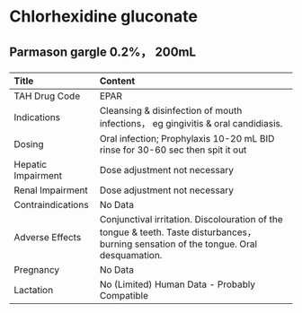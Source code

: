 # Chlorhexidine gluconate

## Parmason gargle 0.2%， 200mL

##### 

| Title              | Content                                                                                                                                 |
|:-------------------|:----------------------------------------------------------------------------------------------------------------------------------------|
| TAH Drug Code      | EPAR                                                                                                                                    |
| Indications        | Cleansing & disinfection of mouth infections， eg gingivitis & oral candidiasis.                                                        |
| Dosing             | Oral infection; Prophylaxis 10-20 mL BID rinse for 30-60 sec then spit it out                                                           |
| Hepatic Impairment | Dose adjustment not necessary                                                                                                           |
| Renal Impairment   | Dose adjustment not necessary                                                                                                           |
| Contraindications  | No Data                                                                                                                                 |
| Adverse Effects    | Conjunctival irritation. Discolouration of the tongue & teeth. Taste disturbances， burning sensation of the tongue. Oral desquamation. |
| Pregnancy          | No Data                                                                                                                                 |
| Lactation          | No (Limited) Human Data - Probably Compatible                                                                                           |

